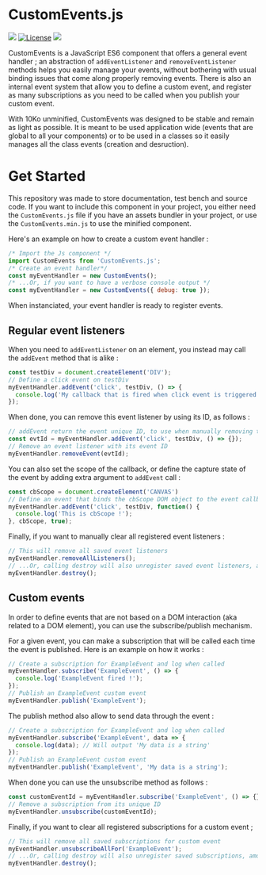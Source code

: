 # CustomEvents.js

![](https://badgen.net/badge/version/0.4/blue)
[![License](https://img.shields.io/github/license/ArthurBeaulieu/CustomEvents.js.svg)](https://github.com/ArthurBeaulieu/CustomEvents.js/blob/master/LICENSE.md)
![](https://badgen.net/badge/test/passed/green)

CustomEvents is a JavaScript ES6 component that offers a general event handler ; an abstraction of `addEventListener` and `removeEventListener` methods helps you easily manage your events, without bothering with usual binding issues that come along properly removing events. There is also an internal event system that allow you to define a custom event, and register as many subscriptions as you need to be called when you publish your custom event.

With 10Ko unminified, CustomEvents was designed to be stable and remain as light as possible. It is meant to be used application wide (events that are global to all your components) or to be used in a classes so it easily manages all the class events (creation and desruction).

# Get Started

This repository was made to store documentation, test bench and source code. If you want to include this component in your project, you either need the `CustomEvents.js` file if you have an assets bundler in your project, or use the `CustomEvents.min.js` to use the minified component.

Here's an example on how to create a custom event handler :
```javascript
/* Import the Js component */
import CustomEvents from 'CustomEvents.js';
/* Create an event handler*/
const myEventHandler = new CustomEvents();
/* ...Or, if you want to have a verbose console output */
const myEventHandler = new CustomEvents({ debug: true });
```

When instanciated, your event handler is ready to register events.

## Regular event listeners

When you need to `addEventListener` on an element, you instead may call the `addEvent` method that is alike :

```javascript
const testDiv = document.createElement('DIV');
// Define a click event on testDiv
myEventHandler.addEvent('click', testDiv, () => {
  console.log('My callback that is fired when click event is triggered on testDiv');
});
```

When done, you can remove this event listener by using its ID, as follows :

```javascript
// addEvent return the event unique ID, to use when manually removing the event
const evtId = myEventHandler.addEvent('click', testDiv, () => {});
// Remove an event listener with its event ID
myEventHandler.removeEvent(evtId);
```

You can also set the scope of the callback, or define the capture state of the event by adding extra argument to `addEvent` call :

```javascript
const cbScope = document.createElement('CANVAS')
// Define an event that binds the cbScope DOM object to the event callback and uses capture
myEventHandler.addEvent('click', testDiv, function() {
  console.log('This is cbScope !');
}, cbScope, true);
```

Finally, if you want to manually clear all registered event listeners :

```javascript
// This will remove all saved event listeners
myEventHandler.removeAllListeners();
// ...Or, calling destroy will also unregister saved event listeners, among destroying handler
myEventHandler.destroy();
```

## Custom events

In order to define events that are not based on a DOM interaction (aka related to a DOM element), you can use the subscribe/publish mechanism.

For a given event, you can make a subscription that will be called each time the event is published. Here is an example on how it works :

```javascript
// Create a subscription for ExampleEvent and log when called
myEventHandler.subscribe('ExampleEvent', () => {
  console.log('ExampleEvent fired !');
});
// Publish an ExampleEvent custom event
myEventHandler.publish('ExampleEvent');
```

The publish method also allow to send data through the event :

```javascript
// Create a subscription for ExampleEvent and log when called
myEventHandler.subscribe('ExampleEvent', data => {
  console.log(data); // Will output 'My data is a string'
});
// Publish an ExampleEvent custom event
myEventHandler.publish('ExampleEvent', 'My data is a string');
```

When done you can use the unsubscribe method as follows :

```javascript
const customEventId = myEventHandler.subscribe('ExampleEvent', () => {});
// Remove a subscription from its unique ID
myEventHandler.unsubscribe(customEventId);
```

Finally, if you want to clear all registered subscriptions for a custom event ;

```javascript
// This will remove all saved subscriptions for custom event
myEventHandler.unsubscribeAllFor('ExampleEvent');
// ...Or, calling destroy will also unregister saved subscriptions, among destroying handler
myEventHandler.destroy();
```
